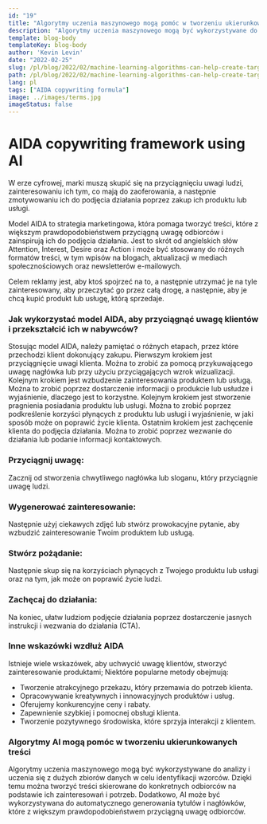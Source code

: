 ```yaml
---
id: "19"
title: "Algorytmy uczenia maszynowego mogą pomóc w tworzeniu ukierunkowanych treści"
description: "Algorytmy uczenia maszynowego mogą być wykorzystywane do analizy i uczenia się z dużych zbiorów danych w celu identyfikacji wzorców. Następnie można je wykorzystać do tworzenia treści skierowanych do konkretnych odbiorców na podstawie ich zainteresowań. Dzięki wykorzystaniu uczenia maszynowego, firmy mogą tworzyć treści, które są bardziej odpowiednie dla ich klientów i które pomogą zwiększyć sprzedaż."
template: blog-body
templateKey: blog-body
author: 'Kevin Levin'
date: "2022-02-25"
slug: /pl/blog/2022/02/machine-learning-algorithms-can-help-create-targeted-content
path: /pl/blog/2022/02/machine-learning-algorithms-can-help-create-targeted-content
lang: pl
tags: ["AIDA copywriting formula"]
image: ../images/terms.jpg
imageStatus: false
---
```

# AIDA copywriting framework using AI

W erze cyfrowej, marki muszą skupić się na przyciągnięciu uwagi ludzi, zainteresowaniu ich tym, co mają do zaoferowania, a następnie zmotywowaniu ich do podjęcia działania poprzez zakup ich produktu lub usługi.

Model AIDA to strategia marketingowa, która pomaga tworzyć treści, które z większym prawdopodobieństwem przyciągną uwagę odbiorców i zainspirują ich do podjęcia działania. Jest to skrót od angielskich słów Attention, Interest, Desire oraz Action i może być stosowany do różnych formatów treści, w tym wpisów na blogach, aktualizacji w mediach społecznościowych oraz newsletterów e-mailowych.

Celem reklamy jest, aby ktoś spojrzeć na to, a następnie utrzymać je na tyle zainteresowany, aby przeczytać go przez całą drogę, a następnie, aby je chcą kupić produkt lub usługę, którą sprzedaje.



### Jak wykorzystać model AIDA, aby przyciągnąć uwagę klientów i przekształcić ich w nabywców?

Stosując model AIDA, należy pamiętać o różnych etapach, przez które przechodzi klient dokonujący zakupu. Pierwszym krokiem jest przyciągnięcie uwagi klienta. Można to zrobić za pomocą przykuwającego uwagę nagłówka lub przy użyciu przyciągających wzrok wizualizacji. Kolejnym krokiem jest wzbudzenie zainteresowania produktem lub usługą. Można to zrobić poprzez dostarczenie informacji o produkcie lub usłudze i wyjaśnienie, dlaczego jest to korzystne. Kolejnym krokiem jest stworzenie pragnienia posiadania produktu lub usługi. Można to zrobić poprzez podkreślenie korzyści płynących z produktu lub usługi i wyjaśnienie, w jaki sposób może on poprawić życie klienta. Ostatnim krokiem jest zachęcenie klienta do podjęcia działania. Można to zrobić poprzez wezwanie do działania lub podanie informacji kontaktowych.




### Przyciągnij uwagę:

Zacznij od stworzenia chwytliwego nagłówka lub sloganu, który przyciągnie uwagę ludzi.


### Wygenerować zainteresowanie:

Następnie użyj ciekawych zdjęć lub stwórz prowokacyjne pytanie, aby wzbudzić zainteresowanie Twoim produktem lub usługą.


### Stwórz pożądanie:

Następnie skup się na korzyściach płynących z Twojego produktu lub usługi oraz na tym, jak może on poprawić życie ludzi.

### Zachęcaj do działania:


Na koniec, ułatw ludziom podjęcie działania poprzez dostarczenie jasnych instrukcji i wezwania do działania (CTA).



### Inne wskazówki wzdłuż AIDA

Istnieje wiele wskazówek, aby uchwycić uwagę klientów, stworzyć zainteresowanie produktami; Niektóre popularne metody obejmują:

- Tworzenie atrakcyjnego przekazu, który przemawia do potrzeb klienta.
- Opracowywanie kreatywnych i innowacyjnych produktów i usług.
- Oferujemy konkurencyjne ceny i rabaty.
- Zapewnienie szybkiej i pomocnej obsługi klienta.
- Tworzenie pozytywnego środowiska, które sprzyja interakcji z klientem.



### Algorytmy AI mogą pomóc w tworzeniu ukierunkowanych treści
Algorytmy uczenia maszynowego mogą być wykorzystywane do analizy i uczenia się z dużych zbiorów danych w celu identyfikacji wzorców. Dzięki temu można tworzyć treści skierowane do konkretnych odbiorców na podstawie ich zainteresowań i potrzeb. Dodatkowo, AI może być wykorzystywana do automatycznego generowania tytułów i nagłówków, które z większym prawdopodobieństwem przyciągną uwagę odbiorców.
